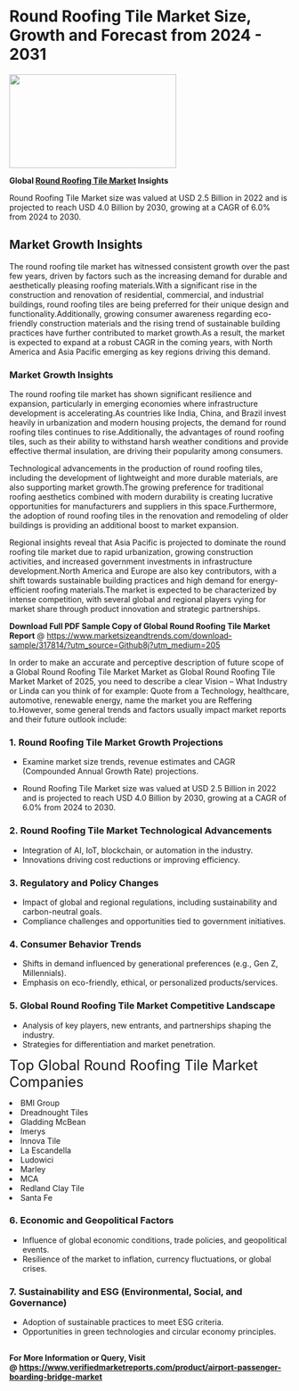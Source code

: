 <H1>Round Roofing Tile Market Size, Growth and Forecast from 2024 - 2031</H1><img class="aligncenter size-medium wp-image-584254" src="https://thirdeyenews.in/wp-content/uploads/2024/09/Global-Market-Research-300x168.jpeg" alt="" width="300" height="168" /><p><strong>Global&nbsp;<a href="https://www.marketsizeandtrends.com/download-sample/317814/?utm_source=Github8j?utm_medium=205">Round Roofing Tile Market</a> Insights</strong></p><p>Round Roofing Tile Market size was valued at USD 2.5 Billion in 2022 and is projected to reach USD 4.0 Billion by 2030, growing at a CAGR of 6.0% from 2024 to 2030.</p><p><h2>Market Growth Insights</h2> <p>The round roofing tile market has witnessed consistent growth over the past few years, driven by factors such as the increasing demand for durable and aesthetically pleasing roofing materials.With a significant rise in the construction and renovation of residential, commercial, and industrial buildings, round roofing tiles are being preferred for their unique design and functionality.Additionally, growing consumer awareness regarding eco-friendly construction materials and the rising trend of sustainable building practices have further contributed to market growth.As a result, the market is expected to expand at a robust CAGR in the coming years, with North America and Asia Pacific emerging as key regions driving this demand.</p> <h3>Market Growth Insights</h3> <p>The round roofing tile market has shown significant resilience and expansion, particularly in emerging economies where infrastructure development is accelerating.As countries like India, China, and Brazil invest heavily in urbanization and modern housing projects, the demand for round roofing tiles continues to rise.Additionally, the advantages of round roofing tiles, such as their ability to withstand harsh weather conditions and provide effective thermal insulation, are driving their popularity among consumers.</p> <p>Technological advancements in the production of round roofing tiles, including the development of lightweight and more durable materials, are also supporting market growth.The growing preference for traditional roofing aesthetics combined with modern durability is creating lucrative opportunities for manufacturers and suppliers in this space.Furthermore, the adoption of round roofing tiles in the renovation and remodeling of older buildings is providing an additional boost to market expansion.</p> <p>Regional insights reveal that Asia Pacific is projected to dominate the round roofing tile market due to rapid urbanization, growing construction activities, and increased government investments in infrastructure development.North America and Europe are also key contributors, with a shift towards sustainable building practices and high demand for energy-efficient roofing materials.The market is expected to be characterized by intense competition, with several global and regional players vying for market share through product innovation and strategic partnerships.</p> <p><span class=""><strong>Download Full PDF Sample Copy of Global Round Roofing Tile Market Report</strong> @ <a href="https://www.marketsizeandtrends.com/download-sample/317814/?utm_source=Github8j?utm_medium=205" target="_blank">https://www.marketsizeandtrends.com/download-sample/317814/?utm_source=Github8j?utm_medium=205</a></span></p><p>In order to make an accurate and perceptive description of future scope of a Global&nbsp;Round Roofing Tile Market Market as Global&nbsp;Round Roofing Tile Market Market of 2025, you need to describe a clear Vision &ndash; What Industry or Linda can you think of for example: Quote from a Technology, healthcare, automotive, renewable energy, name the market you are Reffering to.However, some general trends and factors usually impact market reports and their future outlook include:</p><h3>1.&nbsp;<strong>Round Roofing Tile Market Growth Projections</strong></h3><ul><li>Examine market size trends, revenue estimates and CAGR (Compounded Annual Growth Rate) projections.</li><li><p>Round Roofing Tile Market size was valued at USD 2.5 Billion in 2022 and is projected to reach USD 4.0 Billion by 2030, growing at a CAGR of 6.0% from 2024 to 2030.</p></li></ul><h3>2.&nbsp;<strong>Round Roofing Tile Market Technological Advancements</strong></h3><ul><li>Integration of AI, IoT, blockchain, or automation in the industry.</li><li>Innovations driving cost reductions or improving efficiency.</li></ul><h3>3.&nbsp;<strong>Regulatory and Policy Changes</strong></h3><ul><li>Impact of global and regional regulations, including sustainability and carbon-neutral goals.</li><li>Compliance challenges and opportunities tied to government initiatives.</li></ul><h3>4.&nbsp;<strong>Consumer Behavior Trends</strong></h3><ul><li>Shifts in demand influenced by generational preferences (e.g., Gen Z, Millennials).</li><li>Emphasis on eco-friendly, ethical, or personalized products/services.</li></ul><h3>5.&nbsp;<strong>Global Round Roofing Tile Market Competitive Landscape</strong></h3><ul><li>Analysis of key players, new entrants, and partnerships shaping the industry.</li><li>Strategies for differentiation and market penetration.</li></ul><p data-pm-slice="1 1 []"><span style="color: inherit; font-family: inherit; font-size: 25px;">Top Global Round Roofing Tile Market Companies</span></p><div class="" data-test-id=""><p><li>BMI Group</li><li> Dreadnought Tiles</li><li> Gladding McBean</li><li> Imerys</li><li> Innova Tile</li><li> La Escandella</li><li> Ludowici</li><li> Marley</li><li> MCA</li><li> Redland Clay Tile</li><li> Santa Fe</li></p></div><h3>6.&nbsp;<strong>Economic and Geopolitical Factors</strong></h3><ul><li>Influence of global economic conditions, trade policies, and geopolitical events.</li><li>Resilience of the market to inflation, currency fluctuations, or global crises.</li></ul><h3>7.&nbsp;<strong>Sustainability and ESG (Environmental, Social, and Governance)</strong></h3><ul><li>Adoption of sustainable practices to meet ESG criteria.</li><li>Opportunities in green technologies and circular economy principles.</li></ul><h2><strong style="font-size: 14px;">For More Information or Query, Visit @&nbsp;</strong><a style="background-color: #ffffff; font-size: 14px;" href="https://www.marketsizeandtrends.com/report/round-roofing-tile-market/" target="_blank">https://www.verifiedmarketreports.com/product/airport-passenger-boarding-bridge-market</a></h2>